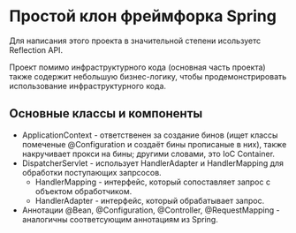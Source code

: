 # Простой клон фреймфорка Spring
Для написания этого проекта в значительной степени исользуетс Reflection API. 

Проект помимо инфраструктурного кода (основная часть проекта) также содержит небольшую бизнес-логику, чтобы продемонстрировать использование инфраструктурного кода.
## Основные классы и компоненты
- ApplicationContext - ответственен за создание бинов (ищет классы помеченые @Configuration и создаёт бины прописаные в них), также накручивает прокси на бины; другими словами, это IoC Container. 
- DispatcherServlet - использует HandlerAdapter и HandlerMapping для обработки поступающих запрсосов.
  -  HandlerMapping - интерфейс, который сопоставляет запрос с объектом обработчиком.
  -  HandlerAdapter - интерфейс, который обрабатывает запрос.
- Аннотации @Bean, @Configuration, @Controller, @RequestMapping - аналогичны соответсующим аннотациям из Spring.
